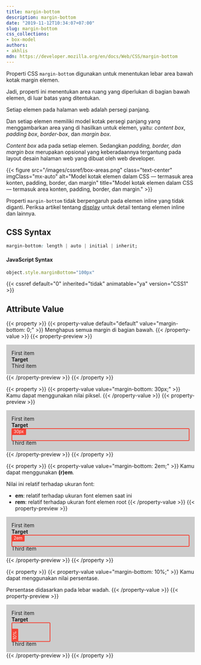 ```yaml
---
title: margin-bottom
description: margin-bottom
date: "2019-11-12T10:34:07+07:00"
slug: margin-bottom
css_collections:
- box-model
authors:
- akhlis
mdn: https://developer.mozilla.org/en/docs/Web/CSS/margin-bottom
---
```


Properti CSS `margin-bottom` digunakan untuk menentukan lebar area bawah kotak margin elemen.

Jadi, properti ini menentukan area ruang yang diperlukan di bagian bawah elemen, di luar batas yang ditentukan.

Setiap elemen pada halaman web adalah persegi panjang.

Dan setiap elemen memiliki model kotak persegi panjang yang menggambarkan area yang di hasilkan untuk elemen, yaitu:
_content box_, _padding box_, _border-box_, dan _margin box_.

_Content box_ ada pada setiap elemen. Sedangkan _padding, border, dan margin box_ merupakan opsional yang keberadaannya
tergantung pada layout desain halaman web yang dibuat oleh web developer.

{{< figure src="/images/cssref/box-areas.png" class="text-center" imgClass="mx-auto" alt="Model kotak elemen dalam CSS — termasuk area konten, padding, border, dan margin" title="Model kotak elemen dalam CSS — termasuk area konten, padding, border, dan margin." >}}

Properti `margin-bottom` tidak berpengaruh pada elemen inline yang tidak diganti. Periksa artikel tentang
[display](/cssref/display/) untuk detail tentang elemen inline dan lainnya.

## CSS Syntax
```css
margin-bottom: length | auto | initial | inherit;
```

#### JavaScript Syntax
```js
object.style.marginBottom="100px"
```

{{< cssref default="0" inherited="tidak" animatable="ya" version="CSS1" >}}

## Attribute Value

{{< property >}}
{{< property-value default="default" value="margin-bottom: 0;" >}}
Menghapus semua margin di bagian bawah.
{{< /property-value >}}
{{< property-preview >}}
<div class="property__example margin-bottom " id="margin-bottom-0">
  <div class="block block--pink text-sm leading-tight bg-pink-100 p-4">First item</div>
  <div class="block block--alpha text-sm leading-tight bg-green-100 p-4"><strong>Target </strong>
    <div class="box box--plum"></div>
  </div>
  <div class="block block--yellow text-sm leading-tight bg-yellow-100 p-4">Third item</div>
</div>
{{< /property-preview >}}
{{< /property >}}

{{< property >}}
{{< property-value value="margin-bottom: 30px;" >}}
Kamu dapat menggunakan nilai piksel.
{{< /property-value >}}
{{< property-preview >}}
<div class="property__example margin-bottom " id="margin-bottom-30px">
  <div class="block block--pink text-sm leading-tight bg-pink-100 p-4">First item</div>
  <div class="block block--alpha text-sm leading-tight bg-green-100 p-4"><strong>Target </strong>
    <div class="box box--plum"></div>
  </div>
  <div class="block block--yellow text-sm leading-tight bg-yellow-100 p-4">Third item</div>
</div>
{{< /property-preview >}}
{{< /property >}}

{{< property >}}
{{< property-value value="margin-bottom: 2em;" >}}
Kamu dapat menggunakan __(r)em__.

Nilai ini relatif terhadap ukuran font:

- __em__: relatif terhadap ukuran font elemen saat ini
- __rem__: relatif terhadap <html> ukuran font elemen root
{{< /property-value >}}
{{< property-preview >}}
<div class="property__example margin-bottom " id="margin-bottom-2em">
  <div class="block block--pink text-sm leading-tight bg-pink-100 p-4">First item</div>
  <div class="block block--alpha text-sm leading-tight bg-green-100 p-4"><strong>Target </strong>
    <div class="box box--plum"></div>
  </div>
  <div class="block block--yellow text-sm leading-tight bg-yellow-100 p-4">Third item</div>
</div>
{{< /property-preview >}}
{{< /property >}}

{{< property >}}
{{< property-value value="margin-bottom: 10%;" >}}
Kamu dapat menggunakan nilai persentase.

Persentase didasarkan pada lebar wadah.
{{< /property-value >}}
{{< property-preview >}}
<div class="property__example margin-bottom " id="margin-bottom-10">
  <div class="block block--pink text-sm leading-tight bg-pink-100 p-4">First item</div>
  <div class="block block--alpha text-sm leading-tight bg-green-100 p-4"><strong>Target </strong>
    <div class="box box--plum"></div>
  </div>
  <div class="block block--yellow text-sm leading-tight bg-yellow-100 p-4">Third item</div>
</div>
{{< /property-preview >}}
{{< /property >}}


<style type="text/css">
  .box {
    border: 2px solid #f44336;
    border-radius: 3px;
  }

  .box:before {
    background: #f44336;
    border-radius: 1px 0 2px 0;
    color: #fff;
    content: "";
    display: inline-block;
    font-size: 0.8em;
    padding: 0 6px 2px 4px;
    vertical-align: top;
  }

  .margin-bottom {
    background: hsl(0, 0%, 80%);
    padding: 1em;
  }

  .margin-bottom .block {
    border-radius: 0;
  }

  .margin-bottom .block--alpha {
    position: relative;
  }

  .margin-bottom .box {
    bottom: 0;
    left: 0;
    position: absolute;
    right: 0;
    transform: translateY(100%);
  }

  #margin-bottom-0 .box {
    display: none;
  }

  #margin-bottom-30px .block--alpha {
    margin-bottom: 30px;
  }

  #margin-bottom-30px .box {
    height: 30px;
  }

  #margin-bottom-30px .box:before {
    content: "30px";
  }

  #margin-bottom-2em .block--alpha {
    margin-bottom: 2em;
  }

  #margin-bottom-2em .box {
    height: 2em;
  }

  #margin-bottom-2em .box:before {
    content: "2em";
  }

  #margin-bottom-10 .block--alpha {
    margin-bottom: 10%;
  }

  #margin-bottom-10 .box {
    bottom: auto;
    height: 100px;
    top: 100%;
    transform: rotate(-90deg) translateX(-100%);
    transform-origin: top left;
    width: 10%;
  }

  #margin-bottom-10 .box:before {
    content: "10%";
  }
</style>